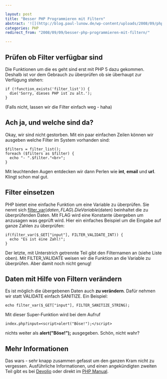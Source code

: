 ```yaml
---

layout: post
title: "Besser PHP Programmieren mit Filtern"
abstract: '![](http://blog.paul-lunow.de/wp-content/uploads/2008/09/php.png)Heute gibts im lesenswerten Blog [Nettuts](http://nettuts.com/) den Artikel [10 Principles of the PHP Masters](http://nettuts.com/articles/10-principles-of-the-php-masters/). Gespickt ist er mit interessanten Links und wertvollen Erkentnissen der PHP Gurus. Nett zu lesen definitiv. Für mich neu und wirklich nützlich sind die [Filterfunktionen](http://www.php.net/manual/de/book.filter.php) von PHP.Wie praktisch ist das denn? Im Folgenden ein Schnelleinstieg.'
categories: PHP
redirect_from: "2008/09/09/besser-php-programmieren-mit-filtern/"

---
```


## Prüfen ob Filter verfügbar sind
Die Funktionen um die es geht sind erst mit PHP 5 dazu gekommen. Deshalb ist vor dem Gebrauch zu überprüfen ob sie überhaupt zur Verfügung stehen:

    if (!function_exists('filter_list')) {
      die('Sorry, dieses PHP ist zu alt.');
    }

(Falls nicht, lassen wir die Filter einfach weg - haha)

## Ach ja, und welche sind da?
Okay, wir sind nicht gestorben. Mit ein paar einfachen Zeilen können wir ausgeben welche Filter im System vorhanden sind:

    $filters = filter_list();
    foreach ($filters as $filter) {
      echo "- ".$filter."<br>";
    }

Mit leuchtenden Augen entdecken wir dann Perlen wie **int**, **email** und **url**. Klingt schon mal gut.

## Filter einsetzen
PHP bietet eine einfache Funktion um eine Variable zu überprüfen. Sie nennt sich [filter\_var](http://www.php.net/manual/de/function.filter-var.php)($daten, FLAG). Die Variable ($daten) beinhaltet die zu überprüfenden Daten. Mit FLAG wird eine Konstante übergeben um anzusagen was geprüft wird. Hier ein einfaches Beispiel um die Eingabe auf ganze Zahlen zu überprüfen:

    if(filter_var($_GET["input"], FILTER_VALIDATE_INT)) {
      echo "Es ist eine Zahl!";
    }

Der letzte, mit Unterstrich getrennte Teil gibt den Filternamen an (siehe Liste oben). Mit FILTER\_VALIDATE weisen wir die Funktion an die Variable zu überprüfen. Aber damit noch nicht genug!

## Daten mit Hilfe von Filtern verändern
Es ist möglich die übergebenen Daten auch **zu verändern**. Dafür nehmen wir statt VALIDATE einfach SANITIZE. Ein Beispiel:

    echo filter_var($_GET["input"], FILTER_SANITIZE_STRING);

Mit dieser Super-Funktion wird bei dem Aufruf

    index.php?input=<script>alert("Böse!");</script>

nichts weiter als **alert("Böse!");** ausgegeben. Schön, nicht wahr?

## Mehr Informationen
Das wars - sehr knapp zusammen gefasst um den ganzen Kram nicht zu vergessen. Ausführliche Informationen, und einen angekündigten zweiten Teil gibt es bei [Devolio](http://nettuts.com/articles/10-principles-of-the-php-masters/) oder direkt im [PHP Manual](http://www.php.net/manual/de/book.filter.php).